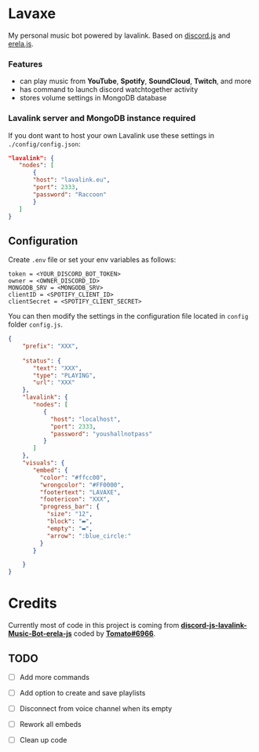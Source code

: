 # Lavaxe

My personal music bot powered by lavalink. Based on [discord.js](https://discord.js.org/#/) and [erela.js](https://erelajs-docs.netlify.app/docs/gettingstarted.html#documentation-guides).

### Features
- can play music from **YouTube**, **Spotify**, **SoundCloud**, **Twitch**, and more
- has command to launch discord watchtogether activity
- stores volume settings in MongoDB database


### Lavalink server and MongoDB instance required
 If you dont want to host your own Lavalink use these settings in `./config/config.json`:
 ```json
"lavalink": {
    "nodes": [
        {
        "host": "lavalink.eu",
        "port": 2333,
        "password": "Raccoon"
        }
    ]
}
 ```

## Configuration

Create `.env` file or set your env variables as follows:
```env
token = <YOUR_DISCORD_BOT_TOKEN>
owner = <OWNER_DISCORD_ID>
MONGODB_SRV = <MONGODB_SRV>
clientID = <SPOTIFY_CLIENT_ID>
clientSecret = <SPOTIFY_CLIENT_SECRET>
```

You can then modify the settings in the configuration file located in `config` folder `config.js`.

```json
{
    "prefix": "XXX",
    
    "status": {
       "text": "XXX",
       "type": "PLAYING",
       "url": "XXX"
    },
    "lavalink": {
       "nodes": [
          {
            "host": "localhost",
            "port": 2333,
            "password": "youshallnotpass"
          }
       ]
    },
    "visuals": {
       "embed": {
         "color": "#ffcc00",
         "wrongcolor": "#FF0000",
         "footertext": "LAVAXE",
         "footericon": "XXX",
         "progress_bar": {
           "size": "12",
           "block": "▬",
           "empty": "▬",
           "arrow": ":blue_circle:"
         }
       }

    }
}
```
# Credits
Currently most of code in this project is coming from **[discord-js-lavalink-Music-Bot-erela-js](https://github.com/Tomato6966/discord-js-lavalink-Music-Bot-erela-js)** coded by **[Tomato#6966](https://github.com/Tomato6966)**.

## TODO
- [ ] Add more commands
- [ ] Add option to create and save playlists
- [ ] Disconnect from voice channel when its empty
- [ ] Rework all embeds
- [ ] Clean up code

